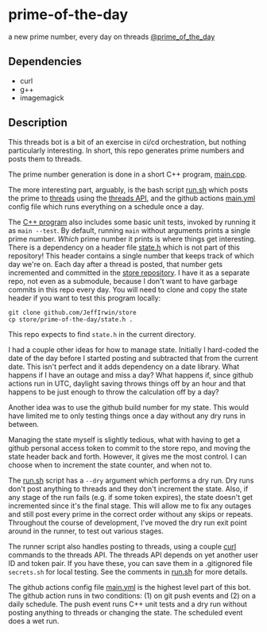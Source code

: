 
# prime-of-the-day

a new prime number, every day on threads [@prime_of_the_day](https://www.threads.net/@prime_of_the_day)

## Dependencies

- curl
- g++
- imagemagick

## Description

This threads bot is a bit of an exercise in ci/cd orchestration, but nothing
particularly interesting.  In short, this repo generates prime numbers and posts
them to threads.

The prime number generation is done in a short C++ program, [main.cpp](main.cpp).

The more interesting part, arguably, is the bash script [run.sh](run.sh) which
posts the prime to [threads](https://www.threads.net) using the [threads
API](https://developers.facebook.com/docs/threads/), and the github actions
[main.yml](.github/workflows/main.yml) config file which runs everything on a
schedule once a day.

The [C++ program](main.cpp) also includes some basic unit tests, invoked by
running it as `main --test`.  By default, running `main` without arguments
prints a single prime number.  _Which_ prime number it prints is where things
get interesting.  There is a dependency on a header file
[state.h](https://github.com/JeffIrwin/store/blob/main/prime-of-the-day/state.h)
which is not part of this repository!  This header contains a single number
that keeps track of which day we're on.  Each day after a thread is posted, that
number gets incremented and committed in the [store
repository](https://github.com/JeffIrwin/store/).  I have it as a separate repo,
not even as a submodule, because I don't want to have garbage commits in this
repo every day.  You will need to clone and copy the state header if you want to
test this program locally:
```
git clone github.com/JeffIrwin/store
cp store/prime-of-the-day/state.h .
```
This repo expects to find `state.h` in the current directory.

I had a couple other ideas for how to manage state.  Initially I hard-coded the
date of the day before I started posting and subtracted that from the current
date.  This isn't perfect and it adds dependency on a date library.  What
happens if I have an outage and miss a day?  What happens if, since github
actions run in UTC, daylight saving throws things off by an hour and that
happens to be just enough to throw the calculation off by a day?

Another idea was to use the github build number for my state.  This would have
limited me to only testing things once a day without any dry runs in between.

Managing the state myself is slightly tedious, what with having to get a github
personal access token to commit to the store repo, and moving the state header
back and forth.  However, it gives me the most control.  I can choose when to
increment the state counter, and when not to.

The [run.sh](run.sh) script has a `--dry` argument which performs a dry run.
Dry runs don't post anything to threads and they don't increment the state.
Also, if any stage of the run fails (e.g. if some token expires), the state
doesn't get incremented since it's the final stage.  This will allow me to fix
any outages and still post every prime in the correct order without any skips or
repeats.  Throughout the course of development, I've moved the dry run exit
point around in the runner, to test out various stages.

The runner script also handles posting to threads, using a couple
[curl](https://curl.se/) commands to the threads API.  The threads API depends
on yet another user ID and token pair.  If you have these, you can save them in
a .gitignored file `secrets.sh` for local testing.  See the comments in
[run.sh](run.sh) for more details.

The github actions config file [main.yml](.github/workflows/main.yml) is the
highest level part of this bot.  The github action runs in two conditions: (1)
on git push events and (2) on a daily schedule.  The push event runs C++ unit
tests and a dry run without posting anything to threads or changing the state.
The scheduled event does a wet run.

<!-- maybe say something about image generation after i put that into a
production -->
